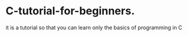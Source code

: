 # C-tutorial-for-beginners.

it is a tutorial so that you can learn only the basics of programming in C
